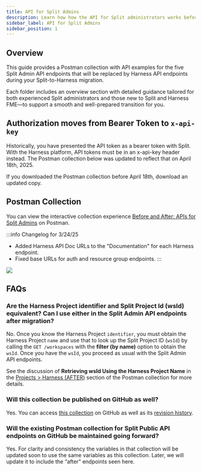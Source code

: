 ```yaml
---
title: API for Split Admins
description: Learn how how the API for Split administrators works before and after your account migration.
sidebar_label: API for Split Admins
sidebar_position: 1
---
```


## Overview

This guide provides a Postman collection with API examples for the five Split Admin API endpoints that will be replaced by Harness API endpoints during your Split-to-Harness migration.

Each folder includes an overview section with detailed guidance tailored for both experienced Split administrators and those new to Split and Harness FME—to support a smooth and well-prepared transition for you. 

## Authorization moves from Bearer Token to `x-api-key`

Historically, you have presented the API token as a bearer token with Split. With the Harness platform, API tokens must be in an x-api-key header instead. The Postman collection below was updated to reflect that on April 18th, 2025. 

If you downloaded the Postman collection before April 18th, download an updated copy.

## Postman Collection

You can view the interactive collection experience [Before and After: APIs for Split Admins](https://www.postman.com/harness-fme-enablement/harness-fme/collection/hyphfpd/before-and-after-apis-for-split-admins) on Postman.

:::info Changelog for 3/24/25
 
  * Added Harness API Doc URLs to the "Documentation" for each Harness endpoint.
  * Fixed base URLs for auth and resource group endpoints.
:::

![](./static/postman.gif)

## FAQs

### Are the Harness Project identifier and Split Project Id (wsId) equivalent? Can I use either in the Split Admin API endpoints after migration?

No. Once you know the Harness Project `identifier`, you must obtain the Harness Project `name` and use that to look up the Split Project ID (`wsId`) by calling the `GET /workspaces` with the **filter (by name)** option to obtain the `wsId`. Once you have the `wsId`, you proceed as usual with the Split Admin API endpoints.  

See the discussion of **Retrieving wsId Using the Harness Project Name** in the [Projects > Harness (AFTER)](https://www.postman.com/harness-fme-enablement/harness-fme/documentation/hyphfpd/before-and-after-apis-for-split-admins?entity=folder-39aa2120-1aa4-4c0d-afc6-8679da5dd010) section of the Postman collection for more details.

### Will this collection be published on GitHub as well?

Yes. You can access [this collection](https://github.com/splitio/public-api-postman) on GitHub as well as its [revision history](https://github.com/splitio/public-api-postman/commits/main/Before%20and%20After-%20APIs%20for%20Split%20Admins.postman_collection%20from%20harness-fme.json).

### Will the existing Postman collection for Split Public API endpoints on GitHub be maintained going forward?

Yes. For clarity and consistency the variables in that collection will be updated soon to use the same variables as this collection. Later, we will update it to include the “after” endpoints seen here. 
